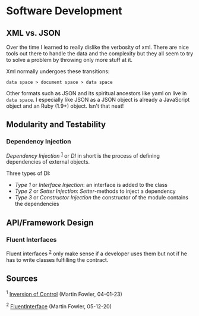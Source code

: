 # Software Development #

## XML vs. JSON ##

Over the time I learned to really dislike the verbosity of xml. There are nice tools out there to handle the data and the complexity but they all seem to try to solve a problem by throwing only more stuff at it.

Xml normally undergoes these transitions:
 
	data space > document space > data space

Other formats such as JSON and its spiritual ancestors like yaml on live in `data space`. I especially like JSON as a JSON object is already a JavaScript object and an Ruby (1.9+) object. Isn't that neat!

## Modularity and Testability ##

### Dependency Injection ###

_Dependency Injection_ <sup class="footnote">[1](#fn1)</sup> or _DI_ in short is the process of defining dependencies of external objects.

Three types of DI:

*   _Type 1_ or _Interface Injection_: an interface is added to the
    class
*   _Type 2_ or _Setter Injection_: _Setter_-methods to inject a
    dependency
*   _Type 3_ or _Constructor Injection_ the constructor of the module
    contains the dependencies

## API/Framework Design ##

### Fluent Interfaces ###

Fluent interfaces <sup class="footnote">[2](#fn2)</sup> only make sense if a developer uses them but not if he has to write classes fulfilling the contract.

## Sources ##

<p class="footnote" id="fn1"><sup>1</sup> <a href="http://martinfowler.com/articles/injection.html#InversionOfControl">Inversion of Control</a> (Martin Fowler, 04-01-23)</p>

<p class="footnote" id="fn2"><sup>2</sup> <a href="http://martinfowler.com/bliki/FluentInterface.html">FluentInterface</a> (Martin Fowler, 05-12-20)</p>
